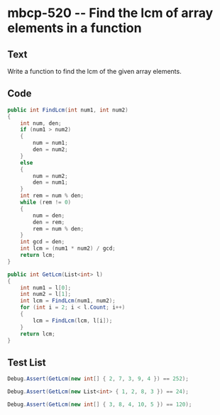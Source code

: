 # mbcp-520 -- Find the lcm of array elements in a function

## Text

Write a function to find the lcm of the given array elements.

## Code

```csharp
public int FindLcm(int num1, int num2) 
{
    int num, den;
    if (num1 > num2) 
    {
        num = num1;
        den = num2;
    } 
    else 
    {
        num = num2;
        den = num1;
    }
    int rem = num % den;
    while (rem != 0) 
    {
        num = den;
        den = rem;
        rem = num % den;
    }
    int gcd = den;
    int lcm = (num1 * num2) / gcd;
    return lcm;
}

public int GetLcm(List<int> l) 
{
    int num1 = l[0];
    int num2 = l[1];
    int lcm = FindLcm(num1, num2);
    for (int i = 2; i < l.Count; i++) 
    {
        lcm = FindLcm(lcm, l[i]);
    }
    return lcm;
}
```

## Test List

```csharp
Debug.Assert(GetLcm(new int[] { 2, 7, 3, 9, 4 }) == 252);
```

```csharp
Debug.Assert(GetLcm(new List<int> { 1, 2, 8, 3 }) == 24);
```

```csharp
Debug.Assert(GetLcm(new int[] { 3, 8, 4, 10, 5 }) == 120);
```
